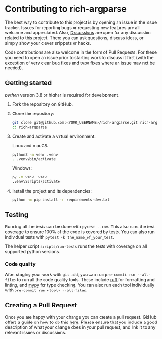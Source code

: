 # Contributing to rich-argparse

The best way to contribute to this project is by opening an issue in the issue tracker. Issues for
reporting bugs or requesting new features are all welcome and appreciated. Also, [Discussions] are
open for any discussion related to this project. There you can ask questions, discuss ideas, or
simply show your clever snippets or hacks.

Code contributions are also welcome in the form of Pull Requests. For these you need to open an
issue prior to starting work to discuss it first (with the exception of very clear bug fixes and
typo fixes where an issue may not be needed).

## Getting started

*python* version 3.8 or higher is required for development.

1. Fork the repository on GitHub.

2. Clone the repository:

   ```sh
   git clone git@github.com:<YOUR_USERNAME>/rich-argparse.git rich-argparse
   cd rich-argparse
   ```
3. Create and activate a virtual environment:

   Linux and macOS:
   ```sh
   python3 -m venv .venv
   . .venv/bin/activate
   ```

   Windows:
   ```sh
   py -m venv .venv
   .venv\Scripts\activate
   ```

4. Install the project and its dependencies:

   ```sh
   python -m pip install -r requirements-dev.txt
   ```

## Testing

Running all the tests can be done with `pytest --cov`. This also runs the test coverage to ensure
100% of the code is covered by tests. You can also run individual tests with
`pytest -k the_name_of_your_test`.

The helper script `scripts/run-tests` runs the tests with coverage on all supported python versions.

### Code quality

After staging your work with `git add`, you can run `pre-commit run --all-files` to run all the
code quality tools. These include [ruff] for formatting and linting, and [mypy] for
type checking. You can also run each tool individually with `pre-commit run <tool> --all-files`.

## Creating a Pull Request

Once you are happy with your change you can create a pull request. GitHub offers a guide on how to
do this [here][PR]. Please ensure that you include a good description of what your change does in
your pull request, and link it to any relevant issues or discussions.

[Discussions]: https://github.com/hamdanal/rich-argparse/discussions
[mypy]: https://mypy.readthedocs.io/en/stable/
[ruff]: https://docs.astral.sh/ruff/
[PR]: https://docs.github.com/en/pull-requests/collaborating-with-pull-requests/proposing-changes-to-your-work-with-pull-requests/creating-a-pull-request-from-a-fork
